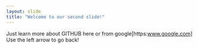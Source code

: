 ```yaml
---
layout: slide
title: "Welcome to our second slide!"
---
```

Just learn more about GITHUB here or from google[https:www.google.com]
Use the left arrow to go back!
